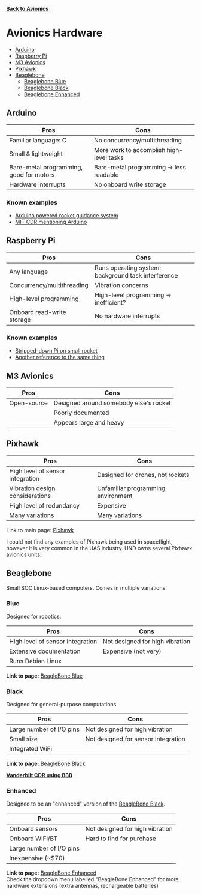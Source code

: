 **[Back to Avionics](https://und-arc.github.io/research/avionics/index.html)**

# Avionics Hardware

- [Arduino](#arduino)  
- [Raspberry Pi](#raspberry-pi)   
- [M3 Avionics](#m3-avionics)  
- [Pixhawk](#pixhawk)  
- [Beaglebone](#beaglebone)  
  - [Beaglebone Blue](#blue)
  - [Beaglebone Black](#black)
  - [Beaglebone Enhanced](#enhanced)


## Arduino

| Pros          | Cons          |
| ------------- | ------------- |
| Familiar language: C | No concurrency/multithreading |
| Small & lightweight | More work to accomplish high-level tasks |
| Bare-metal programming, good for motors | Bare-metal programming -> less readable |
| Hardware interrupts | No onboard write storage |

### Known examples

- [Arduino powered rocket guidance system](https://www.instructables.com/id/Arduino-Powered-Rocket-Guidance-System/)
- [MIT CDR mentioning Arduino](http://web.mit.edu/rocketteam/www/usli/2011-12/MIT%20RT%20CDR%202012.pdf)

## Raspberry Pi

| Pros          | Cons          |
| ------------- | ------------- |
| Any language | Runs operating system: background task interference |
| Concurrency/multithreading | Vibration concerns |
| High-level programming | High-level programming -> inefficient? |
| Onboard read-write storage | No hardware interrupts |


### Known examples

- [Stripped-down Pi on small rocket](https://www.raspberrypi.org/blog/rocket-man/)
- [Another reference to the same thing](http://realflightsystems.com/wordpress/?page_id=722)

## M3 Avionics

| Pros          | Cons          |
| ------------- | ------------- |
| Open-source | Designed around somebody else's rocket |
| | Poorly documented |
| | Appears large and heavy |

## Pixhawk

| Pros          | Cons          |
| ------------- | ------------- |
| High level of sensor integration | Designed for drones, not rockets |
| Vibration design considerations | Unfamiliar programming environment |
| High level of redundancy | Expensive |
| Many variations | Many variations |

Link to main page: [Pixhawk](http://pixhawk.org/)

I could not find any examples of Pixhawk being used in spaceflight, however it is very common in the UAS industry.  UND owns several Pixhawk avionics units.

## Beaglebone

Small SOC Linux-based computers.  Comes in multiple variations.

### Blue

Designed for robotics.

| Pros          | Cons         |
| ------------- | ------------ |
| High level of sensor integration | Not designed for high vibration |
| Extensive documentation | Expensive (not very) |
| Runs Debian Linux |

**Link to page:** [BeagleBone Blue](https://beagleboard.org/blue)

### Black

Designed for general-purpose computations.

| Pros           | Cons        |
| -------------- | ----------- |
| Large number of I/O pins | Not designed for high vibration |
| Small size | Not designed for sensor integration |
| Integrated WiFi |

**Link to page:** [BeagleBone Black](http://beagleboard.org/black)

**[Vanderbilt CDR using BBB](https://www.vanderbilt.edu/usli/wp-content/uploads/sites/146/2016/09/CDR-1.pdf)**

### Enhanced

Designed to be an "enhanced" version of the [BeagleBone Black](#black).

| Pros          | Cons          |
| ------------- | ------------- |
| Onboard sensors | Not designed for high vibration |
| Onboard WiFi/BT | Hard to find for purchase |
| Large number of I/O pins |
| Inexpensive (~$70) |

**Link to page:** [BeagleBone Enhanced](https://www.sancloud.co.uk/?page_id=254)  
Check the dropdown menu labelled "BeagleBone Enhanced" for more hardware extensions (extra antennas, rechargeable batteries)
